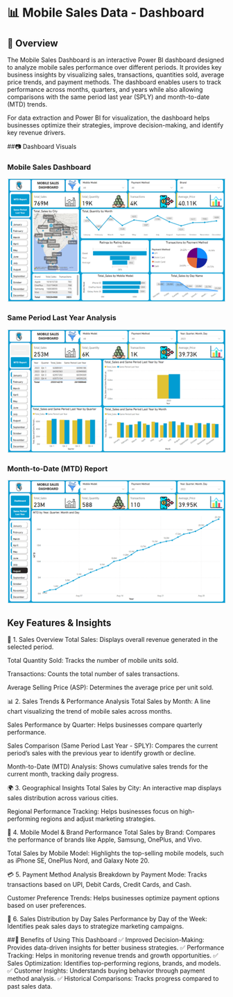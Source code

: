 # 📊 Mobile Sales Data - Dashboard

## 📝 Overview
The Mobile Sales Dashboard is an interactive Power BI dashboard designed to analyze mobile sales performance over different periods. It provides key business insights by visualizing sales, transactions, quantities sold, average price trends, and payment methods. The dashboard enables users to track performance across months, quarters, and years while also allowing comparisons with the same period last year (SPLY) and month-to-date (MTD) trends.

For data extraction and Power BI for visualization, the dashboard helps businesses optimize their strategies, improve decision-making, and identify key revenue drivers.

##📷 Dashboard Visuals

### Mobile Sales Dashboard
![Mobile Sales Dashboard](Mobile%20Data%20Sales%20Dashboard.png)

### Same Period Last Year Analysis
![Same Period Last Year](Same%20Period%20Last%20Year.png)

### Month-to-Date (MTD) Report
![MTD](MTD.png)


## Key Features & Insights 

📌 1. Sales Overview
Total Sales: Displays overall revenue generated in the selected period.

Total Quantity Sold: Tracks the number of mobile units sold.

Transactions: Counts the total number of sales transactions.

Average Selling Price (ASP): Determines the average price per unit sold.

📊 2. Sales Trends & Performance Analysis
Total Sales by Month: A line chart visualizing the trend of mobile sales across months.

Sales Performance by Quarter: Helps businesses compare quarterly performance.

Sales Comparison (Same Period Last Year - SPLY): Compares the current period’s sales with the previous year to identify growth or decline.

Month-to-Date (MTD) Analysis: Shows cumulative sales trends for the current month, tracking daily progress.

🌍 3. Geographical Insights
Total Sales by City: An interactive map displays sales distribution across various cities.

Regional Performance Tracking: Helps businesses focus on high-performing regions and adjust marketing strategies.

📱 4. Mobile Model & Brand Performance
Total Sales by Brand: Compares the performance of brands like Apple, Samsung, OnePlus, and Vivo.

Total Sales by Mobile Model: Highlights the top-selling mobile models, such as iPhone SE, OnePlus Nord, and Galaxy Note 20.

💳 5. Payment Method Analysis
Breakdown by Payment Mode: Tracks transactions based on UPI, Debit Cards, Credit Cards, and Cash.

Customer Preference Trends: Helps businesses optimize payment options based on user preferences.

📅 6. Sales Distribution by Day
Sales Performance by Day of the Week: Identifies peak sales days to strategize marketing campaigns.



##🚀 Benefits of Using This Dashboard
✅ Improved Decision-Making: Provides data-driven insights for better business strategies.
✅ Performance Tracking: Helps in monitoring revenue trends and growth opportunities.
✅ Sales Optimization: Identifies top-performing regions, brands, and models.
✅ Customer Insights: Understands buying behavior through payment method analysis.
✅ Historical Comparisons: Tracks progress compared to past sales data.

